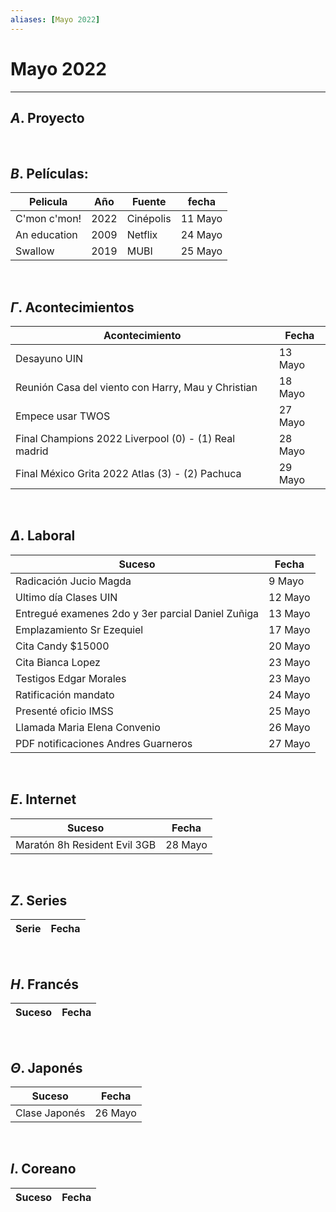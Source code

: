 ```yaml
---
aliases: [Mayo 2022]
---
```


# Mayo 2022
---

##  $A$. Proyecto

&emsp;

## $B$. Películas:
|Pelicula|Año|Fuente|fecha|
|---|---|---|---|
|C'mon c'mon!|2022|Cinépolis|11 Mayo|
|An education|2009|Netflix|24 Mayo|
|Swallow|2019|MUBI|25 Mayo|


&emsp;

## $\Gamma$. Acontecimientos
|Acontecimiento|Fecha|
|---|---|
|Desayuno UIN|13 Mayo|
|Reunión Casa del viento con Harry, Mau y Christian|18 Mayo|
|Empece usar TWOS|27 Mayo|
|Final Champions 2022 Liverpool (0) - (1) Real madrid|28 Mayo|
|Final México Grita 2022 Atlas (3) - (2) Pachuca|29 Mayo|

&emsp;

## $\Delta$. Laboral
|Suceso|Fecha|
|---|---|
|Radicación Jucio Magda|9 Mayo|
|Ultimo día Clases UIN|12 Mayo|
|Entregué examenes 2do y 3er parcial Daniel Zuñiga|13 Mayo|
|Emplazamiento Sr Ezequiel|17 Mayo|
|Cita Candy $15000|20 Mayo|
|Cita Bianca Lopez|23 Mayo|
|Testigos Edgar Morales|23 Mayo|
|Ratificación mandato|24 Mayo|
|Presenté oficio IMSS|25 Mayo|
|Llamada Maria Elena Convenio|26 Mayo|
|PDF notificaciones Andres Guarneros|27 Mayo|

&emsp;

## $E$. Internet
|Suceso|Fecha|
|---|---|
|Maratón 8h Resident Evil 3GB|28 Mayo|

&emsp;

## $Z$. Series
|Serie|Fecha|
|---|---|

&emsp;

## $H$. Francés
|Suceso|Fecha|
|---|---|

&emsp;

## $\Theta$. Japonés
|Suceso|Fecha|
|---|---|
|Clase Japonés|26 Mayo|

&emsp;

## $I$. Coreano
|Suceso|Fecha|
|---|---|
